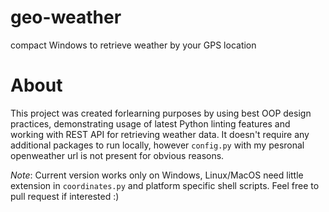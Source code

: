 # geo-weather
compact Windows to retrieve weather by your GPS location
# About
This project was created forlearning purposes by using best OOP design practices, demonstrating usage of latest Python linting features and working
with REST API for retrieving weather data. It doesn't require any additional packages to run locally, however ```config.py``` with my pesronal openweather
url is not present for obvious reasons.

_Note_: Current version works only on Windows, Linux/MacOS need little extension in ```coordinates.py``` and platform specific shell scripts. Feel free to
pull request if interested :)
